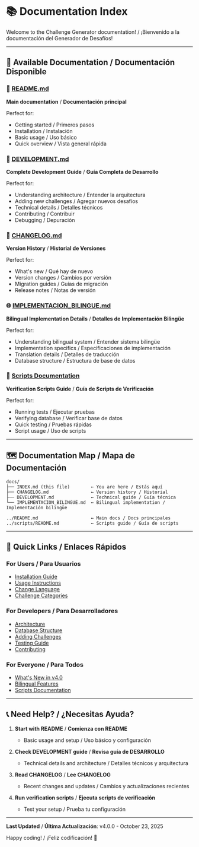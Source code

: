 # 📚 Documentation Index

Welcome to the Challenge Generator documentation! / ¡Bienvenido a la documentación del Generador de Desafíos!

---

## 📖 Available Documentation / Documentación Disponible

### 🚀 [README.md](../README.md)
**Main documentation** / **Documentación principal**

Perfect for:
- Getting started / Primeros pasos
- Installation / Instalación
- Basic usage / Uso básico
- Quick overview / Vista general rápida

### 🔧 [DEVELOPMENT.md](DEVELOPMENT.md)
**Complete Development Guide** / **Guía Completa de Desarrollo**

Perfect for:
- Understanding architecture / Entender la arquitectura
- Adding new challenges / Agregar nuevos desafíos
- Technical details / Detalles técnicos
- Contributing / Contribuir
- Debugging / Depuración

### 📝 [CHANGELOG.md](CHANGELOG.md)
**Version History** / **Historial de Versiones**

Perfect for:
- What's new / Qué hay de nuevo
- Version changes / Cambios por versión
- Migration guides / Guías de migración
- Release notes / Notas de versión

### 🌐 [IMPLEMENTACION_BILINGUE.md](IMPLEMENTACION_BILINGUE.md)
**Bilingual Implementation Details** / **Detalles de Implementación Bilingüe**

Perfect for:
- Understanding bilingual system / Entender sistema bilingüe
- Implementation specifics / Especificaciones de implementación
- Translation details / Detalles de traducción
- Database structure / Estructura de base de datos

### 🧪 [Scripts Documentation](../scripts/README.md)
**Verification Scripts Guide** / **Guía de Scripts de Verificación**

Perfect for:
- Running tests / Ejecutar pruebas
- Verifying database / Verificar base de datos
- Quick testing / Pruebas rápidas
- Script usage / Uso de scripts

---

## 🗺️ Documentation Map / Mapa de Documentación

```
docs/
├── INDEX.md (this file)        ← You are here / Estás aquí
├── CHANGELOG.md                ← Version history / Historial
├── DEVELOPMENT.md              ← Technical guide / Guía técnica
└── IMPLEMENTACION_BILINGUE.md  ← Bilingual implementation / Implementación bilingüe

../README.md                    ← Main docs / Docs principales
../scripts/README.md            ← Scripts guide / Guía de scripts
```

---

## 🎯 Quick Links / Enlaces Rápidos

### For Users / Para Usuarios
- [Installation Guide](../README.md#-installation--setup)
- [Usage Instructions](../README.md#-usage)
- [Change Language](../README.md#-multilingual-support--soporte-multiidioma)
- [Challenge Categories](../README.md#-challenge-categories--categorías-de-desafíos)

### For Developers / Para Desarrolladores
- [Architecture](DEVELOPMENT.md#-arquitectura-del-sistema)
- [Database Structure](DEVELOPMENT.md#-sistema-de-bases-de-datos)
- [Adding Challenges](DEVELOPMENT.md#-agregar-nuevos-desafíos)
- [Testing Guide](DEVELOPMENT.md#-testing-y-verificación)
- [Contributing](DEVELOPMENT.md#-contribuir)

### For Everyone / Para Todos
- [What's New in v4.0](CHANGELOG.md#400---2025-10-23)
- [Bilingual Features](../README.md#-new-in-v40-complete-bilingual-system)
- [Scripts Documentation](../scripts/README.md)

---

## 📞 Need Help? / ¿Necesitas Ayuda?

1. **Start with README** / **Comienza con README**
   - Basic usage and setup / Uso básico y configuración

2. **Check DEVELOPMENT guide** / **Revisa guía de DESARROLLO**
   - Technical details and architecture / Detalles técnicos y arquitectura

3. **Read CHANGELOG** / **Lee CHANGELOG**
   - Recent changes and updates / Cambios y actualizaciones recientes

4. **Run verification scripts** / **Ejecuta scripts de verificación**
   - Test your setup / Prueba tu configuración

---

**Last Updated** / **Última Actualización**: v4.0.0 - October 23, 2025

Happy coding! / ¡Feliz codificación! 🚀
